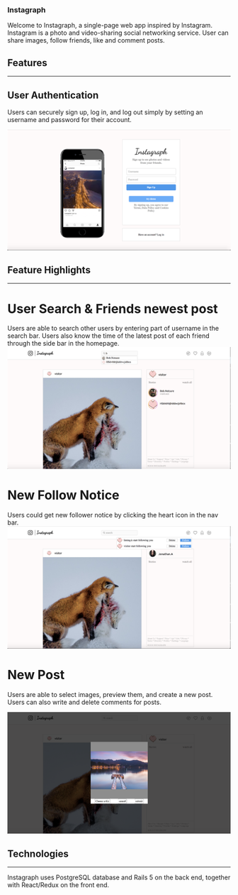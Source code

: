 ### Instagraph

Welcome to Instagraph, a single-page web app inspired by Instagram. Instagram is a photo and video-sharing social networking service. User can share images, follow friends, like and comment posts.

## Features
---

## User Authentication
Users can securely sign up, log in, and log out simply by setting an username and password for their account.

![Image description](instagraph_readme_images/auth.png)

## Feature Highlights
---
# User Search & Friends newest post
Users are able to search other users by entering part of username in the search bar.
Users also know the time of the latest post of each friend through the side bar in the homepage.
![Image description](instagraph_readme_images/search_and_friendspost.png)

# New Follow Notice
Users could get new follower notice by clicking the heart icon in the nav bar.
![Image description](instagraph_readme_images/follow_notice.png)

# New Post
Users are able to select images, preview them, and create a new post. Users can also write and delete comments for posts.

![Image description](instagraph_readme_images/new_post.png)

## Technologies
---
Instagraph uses PostgreSQL database and Rails 5 on the back end, together with React/Redux on the front end.
